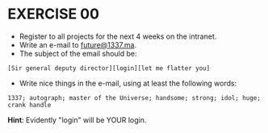 # EXERCISE 00

* Register to all projects for the next 4 weeks on the intranet.
* Write an e-mail to future@1337.ma.
* The subject of the email should be:
```
[Sir general deputy director][login][let me flatter you]
```
* Write nice things in the e-mail, using at least the following	words:
```
1337; autograph; master of the Universe; handsome; strong; idol; huge; crank handle
```

**Hint**: Evidently "login" will be YOUR login.
